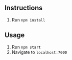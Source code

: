 ## Instructions
1. Run `npm install`

## Usage
1. Run `npm start`
2. Navigate to `localhost:7000`


